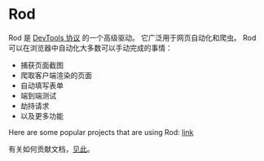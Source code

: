 # Rod

Rod 是 [DevTools 协议](https://chromedevtools.github.io/devtools-protocol) 的一个高级驱动。 它广泛用于网页自动化和爬虫。 Rod 可以在浏览器中自动化大多数可以手动完成的事情：

- 捕获页面截图
- 爬取客户端渲染的页面
- 自动填写表单
- 端到端测试
- 劫持请求
- 以及更多功能

Here are some popular projects that are using Rod: [link](https://github.com/go-rod/rod/discussions/412)

有关如何贡献文档，[见此](contribute-doc.md)。
